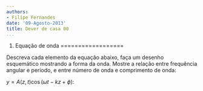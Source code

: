 ```yaml
---
authors:
- Filipe Fernandes
date: '09-Agosto-2013'
title: Dever de casa 00
...
```


1) Equação de onda
==================

Descreva cada elemento da equação abaixo, faça um desenho esquemático
mostrando a forma da onda.  Mostre a relação entre frequência angular e
período, e entre número de onda e comprimento de onda:

$y = A(z, t) \cos(\omega t - kz + \phi)$:

<!--* $y \rightarrow $ Equação da forma da onda;
* $t \rightarrow $ Coordenada Tempo [s];
* $z \rightarrow $ Coordenada Distância vertical [m];
* $A(z, t) \rightarrow $ Envelope da onda;
* $k \rightarrow $ Número de onda;
* $\omega \rightarrow $ Frequência angular;
* $\phi \rightarrow $ Constante de fase
* $\lambda = \frac{k}{2\pi} \rightarrow $ Comprimento de onda;
* $\frac{1}{T} = f = \frac{\omega}{2\pi} \rightarrow $ Frequência de onda.

![Descrição de uma onda.](./figures/Wave-i18n.png "http://upload.wikimedia.org/wikipedia/commons/4/41/Wave-i18n.png")-->
